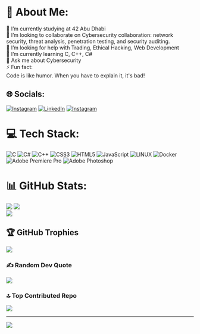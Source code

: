 # 💫 About Me:
🔭 I’m currently studying at 42 Abu Dhabi <br>👯 I’m looking to collaborate on Cybersecurity collaboration: network security, threat analysis, penetration testing, and security auditing.<br>🤝 I’m looking for help with Trading, Ethical Hacking, Web Development<br>🌱 I’m currently learning C, C++, C#<br>💬 Ask me about Cybersecurity<br>⚡ Fun fact:<br>
Code is like humor. When you have to explain it, it's bad!


## 🌐 Socials:
[![Instagram](https://img.shields.io/badge/Instagram-%23E4405F.svg?logo=Instagram&logoColor=white)](https://instagram.com/https://instagram.com/_abduraimoff?igshid=Yjk4NWM2ZWVkMw==) [![LinkedIn](https://img.shields.io/badge/LinkedIn-%230077B5.svg?logo=linkedin&logoColor=white)](https://linkedin.com/in/https://www.linkedin.com/in/doston-abduraimov-75a7ab238) [![Instagram](https://img.shields.io/badge/Telegram-%230077B5.svg?logo=Telegram&logoColor=white)](https://t.me/@mr_abduraimoff)

#                                           💻 Tech Stack:
![C](https://img.shields.io/badge/c-%2300599C.svg?style=for-the-badge&logo=c&logoColor=white) ![C#](https://img.shields.io/badge/c%23-%23239120.svg?style=for-the-badge&logo=c-sharp&logoColor=white) ![C++](https://img.shields.io/badge/c++-%2300599C.svg?style=for-the-badge&logo=c%2B%2B&logoColor=white) ![CSS3](https://img.shields.io/badge/css3-%231572B6.svg?style=for-the-badge&logo=css3&logoColor=white) ![HTML5](https://img.shields.io/badge/html5-%23E34F26.svg?style=for-the-badge&logo=html5&logoColor=white) ![JavaScript](https://img.shields.io/badge/javascript-%23323330.svg?style=for-the-badge&logo=javascript&logoColor=%23F7DF1E) ![LINUX](https://img.shields.io/badge/Linux-FCC624?style=for-the-badge&logo=linux&logoColor=black) ![Docker](https://img.shields.io/badge/docker-%230db7ed.svg?style=for-the-badge&logo=docker&logoColor=white) ![Adobe Premiere Pro](https://img.shields.io/badge/Adobe%20Premiere%20Pro-9999FF.svg?style=for-the-badge&logo=Adobe%20Premiere%20Pro&logoColor=white) ![Adobe Photoshop](https://img.shields.io/badge/adobephotoshop-%2331A8FF.svg?style=for-the-badge&logo=adobephotoshop&logoColor=white)
# 📊 GitHub Stats:
![](https://github-readme-stats.vercel.app/api?username=abduraimoff21&theme=gotham&hide_border=false&include_all_commits=true&count_private=true)
![](https://github-readme-streak-stats.herokuapp.com/?user=abduraimoff21&theme=gotham&hide_border=false)<br/>
![](https://github-readme-stats.vercel.app/api/top-langs/?username=abduraimoff21&theme=gotham&hide_border=false&include_all_commits=true&count_private=true&layout=compact)

## 🏆 GitHub Trophies
![](https://github-profile-trophy.vercel.app/?username=abduraimoff21&theme=discord&no-frame=false&no-bg=false&margin-w=4)

### ✍️ Random Dev Quote
![](https://quotes-github-readme.vercel.app/api?type=horizontal&theme=tokyonight)

### 🔝 Top Contributed Repo
![](https://github-contributor-stats.vercel.app/api?username=abduraimoff21&limit=5&theme=tokyonight&combine_all_yearly_contributions=true)

---
[![](https://visitcount.itsvg.in/api?id=abduraimoff21&icon=0&color=6)](https://visitcount.itsvg.in)

<!-- Proudly created with GPRM ( https://gprm.itsvg.in ) -->
